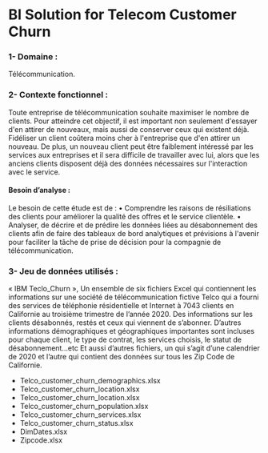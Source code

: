 # BI Solution for Telecom Customer Churn

### 1- Domaine :
Télécommunication.
### 2- Contexte fonctionnel :
Toute entreprise de télécommunication souhaite maximiser le nombre de clients. Pour atteindre cet objectif, il est important non seulement d'essayer d'en attirer de nouveaux, mais aussi de conserver ceux qui existent déjà. Fidéliser un client coûtera moins cher à l'entreprise que d'en attirer un nouveau. De plus, un nouveau client peut être faiblement intéressé par les services aux entreprises et il sera difficile de travailler avec lui, alors que les anciens clients disposent déjà des données nécessaires sur l'interaction avec le service.
#### Besoin d’analyse :
Le besoin de cette étude est de :
• Comprendre les raisons de résiliations des clients pour améliorer la qualité des offres et le service clientèle.
• Analyser, de décrire et de prédire les données liées au désabonnement des clients afin de faire des tableaux de bord analytiques et prévisions à l'avenir pour faciliter la tâche de prise de décision pour la compagnie de télécommunication.
### 3- Jeu de données utilisés :
« IBM Teclo_Churn », Un ensemble de six fichiers Excel qui contiennent les informations sur une société de télécommunication fictive Telco qui a fourni des services de téléphonie résidentielle et Internet à 7043 clients en Californie au troisième trimestre de l’année 2020. Des informations sur les clients désabonnés, restés et ceux qui viennent de s’abonner. D’autres informations démographiques et géographiques importantes sont incluses pour chaque client, le type de contrat, les services choisis, le statut de désabonnement…etc
Et aussi d’autres fichiers, un qui s’agit d’une calendrier de 2020 et l’autre qui contient des données sur tous les Zip Code de Californie.
- Telco_customer_churn_demographics.xlsx
- Telco_customer_churn_location.xlsx
- Telco_customer_churn_location.xlsx
- Telco_customer_churn_population.xlsx
- Telco_customer_churn_services.xlsx
- Telco_customer_churn_status.xlsx
- DimDates.xlsx
- Zipcode.xlsx

